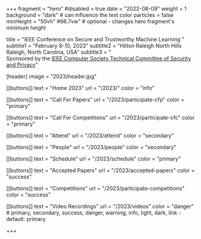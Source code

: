 +++
fragment = "hero"
#disabled = true
date = "2022-08-09"
weight = 1
background = "dark" # can influence the text color
particles = false
minHeight = "50vh" #66.7vw" # optional - changes hero fragment's minimum height

title = "IEEE Conference on Secure and Trustworthy Machine Learning "
subtitle1 = "February 8-10, 2023"
subtitle2 = "Hilton Raleigh North Hills<br>Raleigh, North Carolina, USA"
subtitle3 = "<br>Sponsored by the [IEEE Computer Society Technical Committee of Security and Privacy](https://www.ieee-security.org/)"

[header]
  image = "2023/header.jpg"

[[buttons]]
  text = "Home 2023"
  url = "/2023/"
  color = "info"

[[buttons]]
  text = "Call For Papers"
  url = "/2023/participate-cfp"
  color = "primary"
  
[[buttons]]
text = "Call For Competitions"
url = "/2023/participate-cfc"
color = "primary" 

[[buttons]]
text = "Attend"
url = "/2023/attend"
color = "secondary"

[[buttons]]
text = "People"
url = "/2023/people"
color = "secondary"

[[buttons]]
  text = "Schedule"
  url = "/2023/schedule"
  color = "primary"
   
[[buttons]]
  text = "Accepted Papers"
  url = "/2023/accepted-papers"
  color = "success"

[[buttons]]
  text = "Competitions"
  url = "/2023/participate-competitions"
  color = "success"

[[buttons]]
  text = "Video Recordings"
  url = "/2023/videos"
  color = "danger" # primary, secondary, success, danger, warning, info, light, dark, link - default: primary

+++
